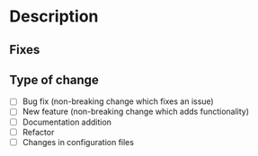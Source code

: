 # Description

<!-- Description for your pull request -->

## Fixes 
<!-- If the pull request addresses issues they should be described here -->

## Type of change
<!-- Choose at least one category that corresponds to your pull request -->
- [ ] Bug fix (non-breaking change which fixes an issue)
- [ ] New feature (non-breaking change which adds functionality)
- [ ] Documentation addition
- [ ] Refactor
- [ ] Changes in configuration files
